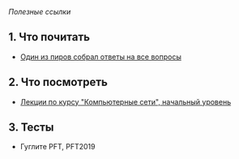 *Полезные ссылки*

## 1. Что почитать
- [Один из пиров собрал ответы на все вопросы](https://github.com/markveligod/netwhat)

## 2. Что посмотреть
- [Лекции по курсу "Компьютерные сети", начальный уровень](https://www.youtube.com/playlist?list=PLtPJ9lKvJ4oiNMvYbOzCmWy6cRzYAh9B1)

## 3.  Тесты
- Гуглите PFT, PFT2019

